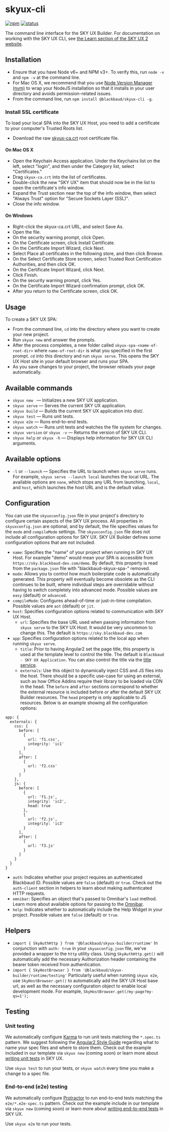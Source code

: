 # skyux-cli

[![npm](https://img.shields.io/npm/v/@blackbaud/skyux-cli.svg)](https://www.npmjs.com/package/@blackbaud/skyux-cli)
[![status](https://travis-ci.org/blackbaud/skyux-cli.svg?branch=master)](https://travis-ci.org/blackbaud/skyux-cli)

The command line interface for the SKY UX Builder. For documentation on working with the SKY UX CLI, see [the Learn section of the SKY UX 2 website](https://developer.blackbaud.com/skyux2/learn). 

## Installation

- Ensure that you have Node v6+ and NPM v3+. To verify this, run `node -v` and `npm -v` at the command line.
- For Mac OS X, we recommend that you use [Node Version Manager (nvm)](https://github.com/creationix/nvm) to wrap your NodeJS installation so that it installs in your user directory and avoids permission-related issues. 
- From the command line, run `npm install @blackbaud/skyux-cli -g`.

### Install SSL certificate
To load your local SPA into the SKY UX Host, you need to add a certificate to your computer's Trusted Roots list.

- Download the raw [skyux-ca.crt](https://raw.githubusercontent.com/blackbaud/skyux-builder/master/ssl/skyux-ca.crt) root certificate file.

#### On Mac OS X

- Open the Keychain Access application. Under the Keychains list on the left, select "login", and then under the Category list, select "Certificates."
- Drag `skyux-ca.crt` into the list of certificates.
- Double-click the new "SKY UX" item that should now be in the list to open the certificate's info window.
- Expand the Trust section near the top of the info window, then select "Always Trust" option for "Secure Sockets Layer (SSL)".
- Close the info window.

#### On Windows

- Right-click the skyux-ca.crt URL, and select Save As.
- Open the file.
- On the security warning prompt, click Open.
- On the Certificate screen, click Install Certificate.
- On the Certificate Import Wizard, click Next.
- Select Place all certificates in the following store, and then click Browse.
- On the Select Certificate Store screen, select Trusted Root Certification Authorities, and then click OK.
- On the Certificate Import Wizard, click Next.
- Click Finish.
- On the security warning prompt, click Yes.
- On the Certificate Import Wizard confirmation prompt, click OK.
- After you return to the Certificate screen, click OK.

## Usage

To create a SKY UX SPA:

- From the command line, `cd` into the directory where you want to create your new project.
- Run `skyux new` and answer the prompts.
- After the process completes, a new folder called `skyux-spa-<name-of-root-dir>` where `name-of-root-dir` is what you specified in the first prompt. `cd` into this directory and run `skyux serve`. This opens the SKY UX Host site in your default browser and runs your SPA.
- As you save changes to your project, the browser reloads your page automatically.

## Available commands

- `skyux new ` &mdash; Initializes a new SKY UX application.
- `skyux serve` &mdash; Serves the current SKY UX application.
- `skyux build` &mdash; Builds the current SKY UX application into dist/.
- `skyux test` &mdash; Runs unit tests.
- `skyux e2e` &mdash; Runs end-to-end tests.
- `skyux watch` &mdash; Runs unit tests and watches the file system for changes.
- `skyux version` or `skyux -v` &mdash; Returns the version of SKY UX CLI.
- `skyux help` or `skyux -h` &mdash; Displays help information for SKY UX CLI arguments.

## Available options

- `-l` or `--launch` &mdash; Specifies the URL to launch when `skyux serve` runs. For example, `skyux serve --launch local` launches the local URL. The available options are `none`, which stops any URL from launching, `local`, and `host`, which launches the host URL and is the default value.

## Configuration

You can use the `skyuxconfig.json` file in your project's directory to configure certain aspects of the SKY UX process. All properties in `skyuxconfig.json` are optional, and by default, the file specifies values for the `mode` and `compileMode` settings. The `skyuxconfig.json` file does not include all configuration options for SKY UX. SKY UX Builder defines some configuration options that are not included.

- `name`: Specifies the "name" of your project when running in SKY UX Host. For example "demo" would mean your SPA is accessible from `https://sky.blackbaud-dev.com/demo`. By default, this property is read from the `package.json` file with "blackbaud-skyux-spa-" removed.
- `mode`: Allows you to control how much boilerplate code is automatically generated. This property will eventually become obsolete as the CLI continues to be built, where individual steps are overridable without having to switch completely into advanced mode. Possible values are `easy` (default) or `advanced`.
- `compileMode`: Configures ahead-of-time or just-in-time compilation. Possible values are `aot` (default) or  `jit`.
- `host`: Specifies configuration options related to communication with SKY UX Host.
  - `url`: Specifies the base URL used when passing information from `skyux serve` to the SKY UX Host. It would be very uncommon to change this. The default is `https://sky.blackbaud-dev.com`
- `app`: Specifies configuration options related to the local app when running `skyux serve`.
  - `title`: Prior to having Angular2 set the page title, this property is used at the template level to control the title. The default is `Blackbaud - SKY UX Application`. You can also control the title via the [title service](https://angular.io/docs/ts/latest/cookbook/set-document-title.html).
  - `externals`: Use this object to dynamically inject CSS and JS files into the host. There should be a specific use-case for using an external, such as how Office Addins require their library to be loaded via CDN in the head.  The `before` and `after` sections correspond to whether the external resource is included before or after the default SKY UX Builder resources.  The `head` property is only applicable to JS resources.  Below is an example showing all the configuration options:
```
app: {
  externals: {
    css: {
      before: [
        {
          url: 'f1.css',
          integrity: 'ic1'
        }
      ],
      after: [
        {
          url: 'f2.css'
        }
      ]
    },
    js: {
      before: [
        {
          url: 'f1.js',
          integrity: 'ic2',
          head: true
        },
        {
          url: 'f2.js',
          integrity: 'ic3'
        }
      ],
      after: [
        {
          url: 'f3.js'
        }
      ]
    }
  }
}
```
- `auth`: Indicates whether your project requires an authenticated Blackbaud ID. Possible values are `false` (default) or `true`. Check out the `auth-client` section in helpers to learn about making authenticated HTTP requests.
- `omnibar`: Specifies an object that's passed to Omnibar's `load` method. Learn more about available options for passing to the [Omnibar](http://authsvc.docs.blackbaudhosting.com/components/omnibar/configuration_options/).
- `help`: Indicates whether to automatically include the Help Widget in your project. Possible values are `false` (default) or `true`.

## Helpers

- `import { SkyAuthHttp } from '@blackbaud/skyux-builder/runtime'` In conjunction with `auth: true` in your `skyuxconfig.json` file, we've provided a wrapper to the `http` utility class.  Using `SkyAuthHttp.get()` will automatically add the necessary Authorization header containing the bearer token received from authentication.
- `import { SkyHostBrowser } from '@blackbaud/skyux-builder/runtime/testing'` Particularly useful when running `skyux e2e`, use `SkyHostBrowser.get()` to automatically add the SKY UX Host base url, as well as the necessary configuration object to enable local development mode.  For example, `SkyHostBrowser.get(/my-page?my-qs=1');`

## Testing

### Unit testing

We automatically configure [Karma](https://karma-runner.github.io) to run unit tests matching the `*.spec.ts` pattern. We suggest following the [Angular2 Style Guide](https://angular.io/styleguide#!#naming) regarding what to name your spec files and where to store them. Check out the example included in our template via `skyux new` (coming soon) or learn more about [writing unit tests](https://angular.io/docs/ts/latest/testing/) in SKY UX.

Use `skyux test` to run your tests, or `skyux watch` every time you make a change to a spec file.

### End-to-end (e2e) testing

We automatically configure [Protractor](http://www.protractortest.org) to run end-to-end tests matching the `e2e/*.e2e-spec.ts` pattern. Check out the example include in our template via `skyux new` (coming soon) or learn more about [writing end-to-end tests](https://angular.io/docs/ts/latest/testing/) in SKY UX.

Use `skyux e2e` to run your tests.
